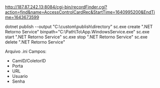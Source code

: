 http://187.87.242.13:8084/cgi-bin/recordFinder.cgi?action=find&name=AccessControlCardRec&StartTime=1640995200&EndTime=1643673599

dotnet publish --output "C:\custom\publish\directory"
sc.exe create ".NET Retorno Service" binpath="C:\Path\To\App.WindowsService.exe"
sc.exe start ".NET Retorno Service"
sc.exe stop ".NET Retorno Service"
sc.exe delete ".NET Retorno Service"

Arquivo .ini
Campos:
 - CamID/ColetorID
 - Porta
 - URL
 - Usuario
 - Senha
